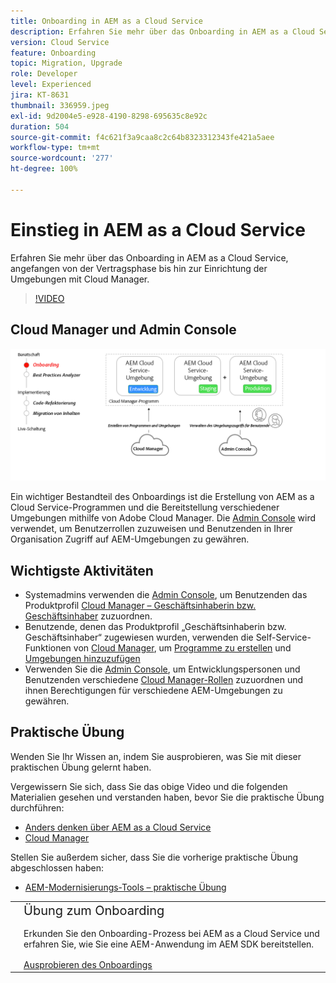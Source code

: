 ```yaml
---
title: Onboarding in AEM as a Cloud Service
description: Erfahren Sie mehr über das Onboarding in AEM as a Cloud Service, angefangen bei der Vertragsphase bis hin zur Einrichtung der Umgebungen mit Cloud Manager.
version: Cloud Service
feature: Onboarding
topic: Migration, Upgrade
role: Developer
level: Experienced
jira: KT-8631
thumbnail: 336959.jpeg
exl-id: 9d2004e5-e928-4190-8298-695635c8e92c
duration: 504
source-git-commit: f4c621f3a9caa8c2c64b8323312343fe421a5aee
workflow-type: tm+mt
source-wordcount: '277'
ht-degree: 100%

---
```


# Einstieg in AEM as a Cloud Service

Erfahren Sie mehr über das Onboarding in AEM as a Cloud Service, angefangen von der Vertragsphase bis hin zur Einrichtung der Umgebungen mit Cloud Manager.

>[!VIDEO](https://video.tv.adobe.com/v/336959?quality=12&learn=on)

## Cloud Manager und Admin Console

![Übersichtsdiagramm zum Onboarding](assets/onboarding-diagram.png)

Ein wichtiger Bestandteil des Onboardings ist die Erstellung von AEM as a Cloud Service-Programmen und die Bereitstellung verschiedener Umgebungen mithilfe von Adobe Cloud Manager. Die [Admin Console](https://adminconsole.adobe.com/) wird verwendet, um Benutzerrollen zuzuweisen und Benutzenden in Ihrer Organisation Zugriff auf AEM-Umgebungen zu gewähren.

## Wichtigste Aktivitäten

+ Systemadmins verwenden die [Admin Console](https://adminconsole.adobe.com/), um Benutzenden das Produktprofil [Cloud Manager – Geschäftsinhaberin bzw. Geschäftsinhaber](https://experienceleague.adobe.com/docs/experience-manager-cloud-manager/using/requirements/setting-up-users-and-roles.html?lang=de) zuzuordnen.
+ Benutzende, denen das Produktprofil „Geschäftsinhaberin bzw. Geschäftsinhaber“ zugewiesen wurden, verwenden die Self-Service-Funktionen von [Cloud Manager](https://experienceleague.adobe.com/docs/experience-manager-cloud-manager/using/introduction-to-cloud-manager.html?lang=de), um [Programme zu erstellen](https://experienceleague.adobe.com/docs/experience-manager-cloud-service/implementing/using-cloud-manager/production-programs/creating-production-program.html?lang=de) und [Umgebungen hinzuzufügen](https://experienceleague.adobe.com/docs/experience-manager-cloud-service/implementing/using-cloud-manager/manage-environments.html?lang=de)
+ Verwenden Sie die [Admin Console](https://adminconsole.adobe.com/), um Entwicklungspersonen und Benutzenden verschiedene [Cloud Manager-Rollen](https://experienceleague.adobe.com/docs/experience-manager-cloud-manager/using/requirements/setting-up-users-and-roles.html?lang=de) zuzuordnen und ihnen Berechtigungen für verschiedene AEM-Umgebungen zu gewähren.

## Praktische Übung

Wenden Sie Ihr Wissen an, indem Sie ausprobieren, was Sie mit dieser praktischen Übung gelernt haben.

Vergewissern Sie sich, dass Sie das obige Video und die folgenden Materialien gesehen und verstanden haben, bevor Sie die praktische Übung durchführen:

+ [Anders denken über AEM as a Cloud Service](./introduction.md)
+ [Cloud Manager](./cloud-manager.md)

Stellen Sie außerdem sicher, dass Sie die vorherige praktische Übung abgeschlossen haben:

+ [AEM-Modernisierungs-Tools – praktische Übung](./aem-modernization-tools.md#hands-on-exercise)

<table style="border-width:0">
    <tr>
        <td style="width:150px">
            <a  rel="noreferrer"
                target="_blank"
                href="https://github.com/adobe/aem-cloud-engineering-video-series-exercises/tree/session3-onboarding#bootcamp---session-3-on-boarding"><img alt="Praktische GitHub-Repository-Übung" src="./assets/github.png"/>
            </a>        
        </td>
        <td style="width:100%;margin-bottom:1rem;">
            <div style="font-size:1.25rem;font-weight:400;">Übung zum Onboarding</div>
            <p style="margin:1rem 0">
                Erkunden Sie den Onboarding-Prozess bei AEM as a Cloud Service und erfahren Sie, wie Sie eine AEM-Anwendung im AEM SDK bereitstellen.
            </p>
            <a  rel="noreferrer"
                target="_blank"
                href="https://github.com/adobe/aem-cloud-engineering-video-series-exercises/tree/session3-onboarding#bootcamp---session-3-on-boarding" class="spectrum-Button spectrum-Button--primary spectrum-Button--sizeM">
<span class="spectrum-Button-label has-no-wrap has-text-weight-bold">Ausprobieren des Onboardings</span>
</a>
        </td>
    </tr>
</table>
